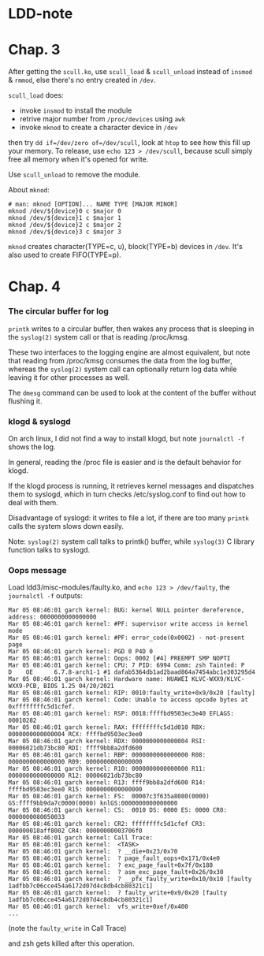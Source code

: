 # LDD-note

# Chap. 3

After getting the `scull.ko`, use `scull_load` & `scull_unload` instead of `insmod` & `rmmod`, else there's no entry created in `/dev`.

`scull_load` does:

- invoke `insmod` to install the module
- retrive major number from `/proc/devices` using `awk`
- invoke `mknod` to create a character device in `/dev`

then try `dd if=/dev/zero of=/dev/scull`, look at `htop` to see how this fill up your memory. To release, use `echo 123 > /dev/scull`, because scull simply free all memory when it's opened for write.

Use `scull_unload` to remove the module.

About `mknod`:

```
# man: mknod [OPTION]... NAME TYPE [MAJOR MINOR]
mknod /dev/${device}0 c $major 0
mknod /dev/${device}1 c $major 1
mknod /dev/${device}2 c $major 2
mknod /dev/${device}3 c $major 3
```

`mknod` creates character(TYPE=c, u), block(TYPE=b) devices in `/dev`. It's also used to create FIFO(TYPE=p).

# Chap. 4

### The circular buffer for log

`printk` writes to a circular buffer, then wakes any process that is sleeping in the `syslog(2)` system call or that is reading /proc/kmsg.

These two interfaces to the logging engine are almost equivalent, but note that reading from /proc/kmsg consumes the data from the log buffer, whereas the `syslog(2)` system call can optionally return log data while leaving it for other processes as well.

The `dmesg` command can be used to look at the content of the buffer without flushing it.

### klogd & syslogd

On arch linux, I did not find a way to install klogd, but note `journalctl -f` shows the log.

In general, reading the /proc file is easier and is the default behavior for klogd.

If the klogd process is running, it retrieves kernel messages and dispatches them to syslogd, which in turn checks /etc/syslog.conf to find out how to deal with them.

Disadvantage of syslogd: it writes to file a lot, if there are too many `printk` calls the system slows down easily.

Note: `syslog(2)` system call talks to printk() buffer, while `syslog(3)` C library function talks to syslogd.

### Oops message

Load ldd3/misc-modules/faulty.ko, and `echo 123 > /dev/faulty`, the `journalctl -f` outputs:

```
Mar 05 08:46:01 garch kernel: BUG: kernel NULL pointer dereference, address: 0000000000000000
Mar 05 08:46:01 garch kernel: #PF: supervisor write access in kernel mode
Mar 05 08:46:01 garch kernel: #PF: error_code(0x0002) - not-present page
Mar 05 08:46:01 garch kernel: PGD 0 P4D 0
Mar 05 08:46:01 garch kernel: Oops: 0002 [#4] PREEMPT SMP NOPTI
Mar 05 08:46:01 garch kernel: CPU: 7 PID: 6994 Comm: zsh Tainted: P      D    OE      6.7.8-arch1-1 #1 dafab5364db1ad2baad864a7454abc1e303295d4
Mar 05 08:46:01 garch kernel: Hardware name: HUAWEI KLVC-WXX9/KLVC-WXX9-PCB, BIOS 1.25 04/20/2021
Mar 05 08:46:01 garch kernel: RIP: 0010:faulty_write+0x9/0x20 [faulty]
Mar 05 08:46:01 garch kernel: Code: Unable to access opcode bytes at 0xffffffffc5d1cfef.
Mar 05 08:46:01 garch kernel: RSP: 0018:ffffbd9503ec3e40 EFLAGS: 00010282
Mar 05 08:46:01 garch kernel: RAX: ffffffffc5d1d010 RBX: 0000000000000004 RCX: ffffbd9503ec3ee0
Mar 05 08:46:01 garch kernel: RDX: 0000000000000004 RSI: 00006021db73bc80 RDI: ffff9bb8a2dfd600
Mar 05 08:46:01 garch kernel: RBP: 0000000000000000 R08: 0000000000000000 R09: 0000000000000000
Mar 05 08:46:01 garch kernel: R10: 0000000000000000 R11: 0000000000000000 R12: 00006021db73bc80
Mar 05 08:46:01 garch kernel: R13: ffff9bb8a2dfd600 R14: ffffbd9503ec3ee0 R15: 0000000000000000
Mar 05 08:46:01 garch kernel: FS:  00007c3f635a8080(0000) GS:ffff9bb9da7c0000(0000) knlGS:0000000000000000
Mar 05 08:46:01 garch kernel: CS:  0010 DS: 0000 ES: 0000 CR0: 0000000080050033
Mar 05 08:46:01 garch kernel: CR2: ffffffffc5d1cfef CR3: 000000018aff8002 CR4: 00000000003706f0
Mar 05 08:46:01 garch kernel: Call Trace:
Mar 05 08:46:01 garch kernel:  <TASK>
Mar 05 08:46:01 garch kernel:  ? __die+0x23/0x70
Mar 05 08:46:01 garch kernel:  ? page_fault_oops+0x171/0x4e0
Mar 05 08:46:01 garch kernel:  ? exc_page_fault+0x7f/0x180
Mar 05 08:46:01 garch kernel:  ? asm_exc_page_fault+0x26/0x30
Mar 05 08:46:01 garch kernel:  ? __pfx_faulty_write+0x10/0x10 [faulty 1adfbb7c06cce454a6172d07d4c8db4cb80321c1]
Mar 05 08:46:01 garch kernel:  ? faulty_write+0x9/0x20 [faulty 1adfbb7c06cce454a6172d07d4c8db4cb80321c1]
Mar 05 08:46:01 garch kernel:  vfs_write+0xef/0x400
...
```

(note the `faulty_write` in Call Trace)

and zsh gets killed after this operation.

